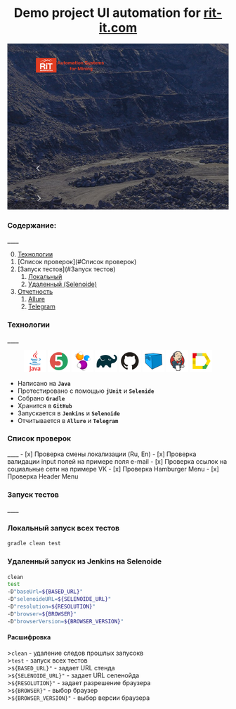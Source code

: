 <h1 align="center">Demo project UI automation for <a href="https://rit-it.com/en/ ">rit-it.com</a></h1>

<p align="center">
<img title="mainPage" src="images/screens/mainPage.png">
</p>

<h3>Содержание:</h3>
____

0. [Технологии](#Технологии)
1. [Список проверок](#Список проверок) 
2. [Запуск тестов](#Запуск тестов) 
    1. [Локальный](#localLaunch)
    2. [Удаленный (Selenoide)](#remoteLaunch)
3. [Отчетность](#report)
   1. [Allure](#allureReport)
   2. [Telegram](#telegramReport)


<h3>Технологии<a name="#tech"></a></h3>
____
<p align="center">
<code><a href="https://www.java.com/"><img src="images/ico/Java.svg" width="50" height="50"  alt="Java"/></a></code>
<code><a href="https://junit.org/junit5/"><img src="images/ico/Junit5.svg" width="50" height="50"  alt="JUnit 5"/></a></code>
<code><a href="https://selenide.org/"><img src="images/ico/Selenide.svg" width="50" height="50"  alt="Selenide"/></a></code>
<code><a href="https://gradle.org/"><img src="images/ico/Gradle.svg" width="50" height="50"  alt="Gradle"/></a></code>
<code><a href="https://github.com/"><img src="images/ico/GitHub.svg" width="50" height="50"  alt="Github"/></a></code>
<code><a href="https://aerokube.com/selenoid/"><img src="images/ico/Selenoid.svg" width="50" height="50"  alt="Selenoid"/></a></code>
<code><a href="https://www.jenkins.io/"><img src="images/ico/Jenkins.svg" width="50" height="50"  alt="Jenkins"/></a></code>
<code><a href="https://github.com/allure-framework/allure2"><img src="images/ico/Allure.svg" width="50" height="50"  alt="Allure"/></a></code>


- Написано на <code><strong>Java</strong></code> <br />
- Протестировано с помощью <code><strong>jUnit</strong></code> и <code><strong>Selenide</strong></code> <br />
- Собрано <code><strong>Gradle</strong></code> <br />
- Хранится в <code><strong>GitHub</strong></code> <br />
- Запускается в <code><strong>Jenkins</strong></code> и <code><strong>Selenoide</strong></code> <br />
- Отчитывается в <code><strong>Allure</strong></code> и <code><strong>Telegram</strong></code> <br />

<h3>Список проверок<a name="#listOfTest"></a></h3>
____
- [x] Проверка смены локализации (Ru, En)
- [x] Проверка валидации input полей на примере поля e-mail
- [x] Проверка ссылок на социальные сети на примере VK
- [x] Проверка Hamburger Menu
- [x] Проверка Header Menu

<h3>Запуск тестов<a name="#testLaunch"></a></h3>
____
<h3>Локальный запуск всех тестов<a name="localLaunch"></a></h3>

```bash
gradle clean test
```
<h3>Удаленный запуск из Jenkins на Selenoide <a name="localLaunch"></a></h3>

```bash
clean 
test
-D"baseUrl=${BASED_URL}" 
-D"selenoideURL=${SELENOIDE_URL}" 
-D"resolution=${RESOLUTION}" 
-D"browser=${BROWSER}" 
-D"browserVersion=${BROWSER_VERSION}" 
```
<h4>Расшифровка</h4>
><code>clean</code> - удаление следов прошлых запусокв <br />
><code>test</code> - запуск всех тестов<br />
><code>${BASED_URL}"</code> - задает URL стенда<br />
><code>${SELENOIDE_URL}"</code> - задает URL селенойда <br />
><code>${RESOLUTION}"</code>  - задает разрешение браузера <br />
><code>${BROWSER}"</code> - выбор браузер <br />
><code>${BROWSER_VERSION}"</code> - выбор версии браузера <br /> 

